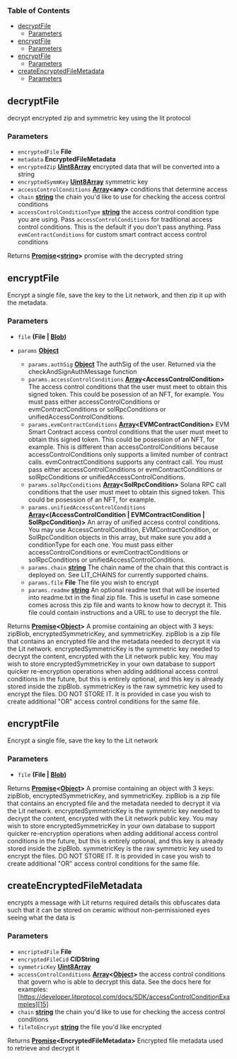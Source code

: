 <!-- Generated by documentation.js. Update this documentation by updating the source code. -->

### Table of Contents

*   [decryptFile][1]
    *   [Parameters][2]
*   [encryptFile][3]
    *   [Parameters][4]
*   [encryptFile][5]
    *   [Parameters][6]
*   [createEncryptedFileMetadata][7]
    *   [Parameters][8]

## decryptFile

decrypt encrypted zip and symmetric key using the lit protocol

### Parameters

*   `encryptedFile` **File** 
*   `metadata` **EncryptedFileMetadata** 
*   `encryptedZip` **[Uint8Array][9]** encrypted data that will be converted into a string
*   `encryptedSymmKey` **[Uint8Array][9]** symmetric key
*   `accessControlConditions` **[Array][10]\<any>** conditions that determine access
*   `chain` **[string][11]** the chain you'd like to use for checking the access control conditions
*   `accessControlConditionType` **[string][11]** the access control condition type you are using.  Pass `accessControlConditions` for traditional access control conditions.  This is the default if you don't pass anything.  Pass `evmContractConditions` for custom smart contract access control conditions

Returns **[Promise][12]<[string][11]>** promise with the decrypted string

## encryptFile

Encrypt a single file, save the key to the Lit network, and then zip it up with the metadata.

### Parameters

*   `file` **(File | [Blob][13])** 
*   `params` **[Object][14]** 

    *   `params.authSig` **[Object][14]** The authSig of the user.  Returned via the checkAndSignAuthMessage function
    *   `params.accessControlConditions` **[Array][10]\<AccessControlCondition>** The access control conditions that the user must meet to obtain this signed token.  This could be posession of an NFT, for example.  You must pass either accessControlConditions or evmContractConditions or solRpcConditions or unifiedAccessControlConditions.
    *   `params.evmContractConditions` **[Array][10]\<EVMContractCondition>** EVM Smart Contract access control conditions that the user must meet to obtain this signed token.  This could be posession of an NFT, for example.  This is different than accessControlConditions because accessControlConditions only supports a limited number of contract calls.  evmContractConditions supports any contract call.  You must pass either accessControlConditions or evmContractConditions or solRpcConditions or unifiedAccessControlConditions.
    *   `params.solRpcConditions` **[Array][10]\<SolRpcCondition>** Solana RPC call conditions that the user must meet to obtain this signed token.  This could be posession of an NFT, for example.
    *   `params.unifiedAccessControlConditions` **[Array][10]<(AccessControlCondition | EVMContractCondition | SolRpcCondition)>** An array of unified access control conditions.  You may use AccessControlCondition, EVMContractCondition, or SolRpcCondition objects in this array, but make sure you add a conditionType for each one.  You must pass either accessControlConditions or evmContractConditions or solRpcConditions or unifiedAccessControlConditions.
    *   `params.chain` **[string][11]** The chain name of the chain that this contract is deployed on.  See LIT_CHAINS for currently supported chains.
    *   `params.file` **File** The file you wish to encrypt
    *   `params.readme` **[string][11]** An optional readme text that will be inserted into readme.txt in the final zip file.  This is useful in case someone comes across this zip file and wants to know how to decrypt it.  This file could contain instructions and a URL to use to decrypt the file.

Returns **[Promise][12]<[Object][14]>** A promise containing an object with 3 keys: zipBlob, encryptedSymmetricKey, and symmetricKey.  zipBlob is a zip file that contains an encrypted file and the metadata needed to decrypt it via the Lit network.  encryptedSymmetricKey is the symmetric key needed to decrypt the content, encrypted with the Lit network public key.  You may wish to store encryptedSymmetricKey in your own database to support quicker re-encryption operations when adding additional access control conditions in the future, but this is entirely optional, and this key is already stored inside the zipBlob.  symmetricKey is the raw symmetric key used to encrypt the files.  DO NOT STORE IT.  It is provided in case you wish to create additional "OR" access control conditions for the same file.

## encryptFile

Encrypt a single file, save the key to the Lit network

### Parameters

*   `file` **(File | [Blob][13])** 

Returns **[Promise][12]<[Object][14]>** A promise containing an object with 3 keys: zipBlob, encryptedSymmetricKey, and symmetricKey.  zipBlob is a zip file that contains an encrypted file and the metadata needed to decrypt it via the Lit network.  encryptedSymmetricKey is the symmetric key needed to decrypt the content, encrypted with the Lit network public key.  You may wish to store encryptedSymmetricKey in your own database to support quicker re-encryption operations when adding additional access control conditions in the future, but this is entirely optional, and this key is already stored inside the zipBlob.  symmetricKey is the raw symmetric key used to encrypt the files.  DO NOT STORE IT.  It is provided in case you wish to create additional "OR" access control conditions for the same file.

## createEncryptedFileMetadata

encrypts a message with Lit returns required details
this obfuscates data such that it can be stored on ceramic without
non-permissioned eyes seeing what the data is

### Parameters

*   `encriptedFile` **File** 
*   `encryptedFileCid` **CIDString** 
*   `symmetricKey` **[Uint8Array][9]** 
*   `accessControlConditions` **[Array][10]<[Object][14]>** the access control conditions that govern who is able to decrypt this data.  See the docs here for examples: [https://developer.litprotocol.com/docs/SDK/accessControlConditionExamples][15]
*   `chain` **[string][11]** the chain you'd like to use for checking the access control conditions
*   `fileToEncrypt` **[string][11]** the file you'd like encrypted

Returns **[Promise][12]\<EncryptedFileMetadata>** Encrypted file metadata used to retrieve and decrypt it

[1]: #decryptfile

[2]: #parameters

[3]: #encryptfile

[4]: #parameters-1

[5]: #encryptfile-1

[6]: #parameters-2

[7]: #createencryptedfilemetadata

[8]: #parameters-3

[9]: https://developer.mozilla.org/docs/Web/JavaScript/Reference/Global_Objects/Uint8Array

[10]: https://developer.mozilla.org/docs/Web/JavaScript/Reference/Global_Objects/Array

[11]: https://developer.mozilla.org/docs/Web/JavaScript/Reference/Global_Objects/String

[12]: https://developer.mozilla.org/docs/Web/JavaScript/Reference/Global_Objects/Promise

[13]: https://developer.mozilla.org/docs/Web/API/Blob

[14]: https://developer.mozilla.org/docs/Web/JavaScript/Reference/Global_Objects/Object

[15]: https://developer.litprotocol.com/docs/SDK/accessControlConditionExamples
